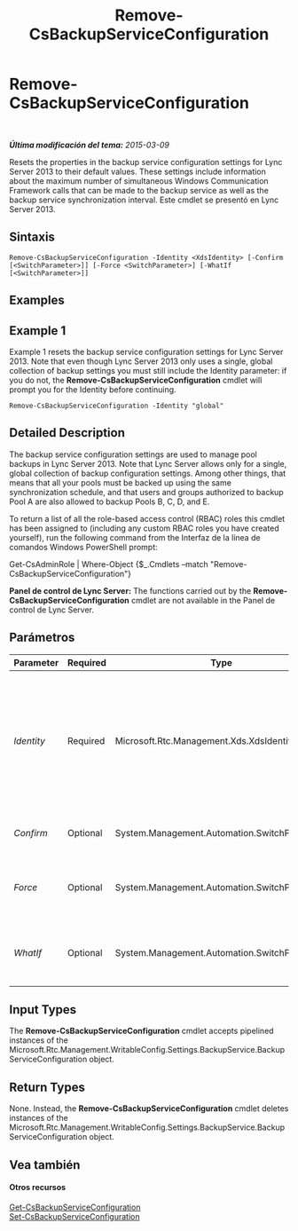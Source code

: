 ﻿---
title: Remove-CsBackupServiceConfiguration
TOCTitle: Remove-CsBackupServiceConfiguration
ms:assetid: 56bbf0a2-20cf-4f1e-b305-3521659eb909
ms:mtpsurl: https://technet.microsoft.com/es-es/library/JJ204903(v=OCS.15)
ms:contentKeyID: 48275318
ms.date: 01/07/2017
mtps_version: v=OCS.15
ms.translationtype: HT
---

# Remove-CsBackupServiceConfiguration

 

_**Última modificación del tema:** 2015-03-09_

Resets the properties in the backup service configuration settings for Lync Server 2013 to their default values. These settings include information about the maximum number of simultaneous Windows Communication Framework calls that can be made to the backup service as well as the backup service synchronization interval. Este cmdlet se presentó en Lync Server 2013.

## Sintaxis

    Remove-CsBackupServiceConfiguration -Identity <XdsIdentity> [-Confirm [<SwitchParameter>]] [-Force <SwitchParameter>] [-WhatIf [<SwitchParameter>]]

## Examples

## Example 1

Example 1 resets the backup service configuration settings for Lync Server 2013. Note that even though Lync Server 2013 only uses a single, global collection of backup settings you must still include the Identity parameter: if you do not, the **Remove-CsBackupServiceConfiguration** cmdlet will prompt you for the Identity before continuing.

    Remove-CsBackupServiceConfiguration -Identity "global"

## Detailed Description

The backup service configuration settings are used to manage pool backups in Lync Server 2013. Note that Lync Server allows only for a single, global collection of backup configuration settings. Among other things, that means that all your pools must be backed up using the same synchronization schedule, and that users and groups authorized to backup Pool A are also allowed to backup Pools B, C, D, and E.

To return a list of all the role-based access control (RBAC) roles this cmdlet has been assigned to (including any custom RBAC roles you have created yourself), run the following command from the Interfaz de la línea de comandos Windows PowerShell prompt:

Get-CsAdminRole | Where-Object {$\_.Cmdlets –match "Remove-CsBackupServiceConfiguration"}

**Panel de control de Lync Server:** The functions carried out by the **Remove-CsBackupServiceConfiguration** cmdlet are not available in the Panel de control de Lync Server.

## Parámetros


<table>
<colgroup>
<col style="width: 25%" />
<col style="width: 25%" />
<col style="width: 25%" />
<col style="width: 25%" />
</colgroup>
<thead>
<tr class="header">
<th>Parameter</th>
<th>Required</th>
<th>Type</th>
<th>Description</th>
</tr>
</thead>
<tbody>
<tr class="odd">
<td><p><em>Identity</em></p></td>
<td><p>Required</p></td>
<td><p>Microsoft.Rtc.Management.Xds.XdsIdentity</p></td>
<td><p>Unique Identity of the backup service configuration settings. Although you can only have a single, global instance of these settings, you still need to specify an Identity when calling the <strong>Remove-CsBackupServiceConfiguration</strong> cmdlet:</p>
<p>-Identity global</p></td>
</tr>
<tr class="even">
<td><p><em>Confirm</em></p></td>
<td><p>Optional</p></td>
<td><p>System.Management.Automation.SwitchParameter</p></td>
<td><p>Prompts you for confirmation before executing the command.</p></td>
</tr>
<tr class="odd">
<td><p><em>Force</em></p></td>
<td><p>Optional</p></td>
<td><p>System.Management.Automation.SwitchParameter</p></td>
<td><p>Suppresses the display of any non-fatal error message that might occur when running the command.</p></td>
</tr>
<tr class="even">
<td><p><em>WhatIf</em></p></td>
<td><p>Optional</p></td>
<td><p>System.Management.Automation.SwitchParameter</p></td>
<td><p>Describes what would happen if you executed the command without actually executing the command.</p></td>
</tr>
</tbody>
</table>


## Input Types

The **Remove-CsBackupServiceConfiguration** cmdlet accepts pipelined instances of the Microsoft.Rtc.Management.WritableConfig.Settings.BackupService.BackupServiceConfiguration object.

## Return Types

None. Instead, the **Remove-CsBackupServiceConfiguration** cmdlet deletes instances of the Microsoft.Rtc.Management.WritableConfig.Settings.BackupService.BackupServiceConfiguration object.

## Vea también

#### Otros recursos

[Get-CsBackupServiceConfiguration](get-csbackupserviceconfiguration.md)  
[Set-CsBackupServiceConfiguration](set-csbackupserviceconfiguration.md)

